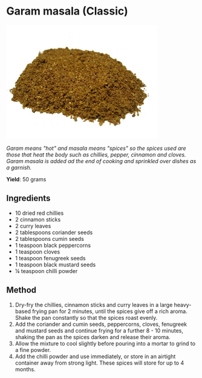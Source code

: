 # Garam masala (Classic)

![Garam Masala](resources/garam-masala.jpg)

*Garam means "hot" and masala means "spices" so the spices used are those that heat the body such as chillies, pepper, cinnamon and cloves. Garam masala is added ad the end of cooking and sprinkled over dishes as a garnish.*

**Yield**: 50 grams

## Ingredients
- 10 dried red chillies
- 2 cinnamon sticks
- 2 curry leaves
- 2 tablespoons coriander seeds
- 2 tablespoons cumin seeds
- 1 teaspoon black peppercorns
- 1 teaspoon cloves
- 1 teaspoon fenugreek seeds
- 1 teaspoon black mustard seeds
- ¼ teaspoon chilli powder

## Method
1. Dry-fry the chillies, cinnamon sticks and curry leaves in a large heavy-based frying pan for 2 minutes, until the spices give off a rich aroma. Shake the pan constantly so that the spices roast evenly.
1. Add the coriander and cumin seeds, peppercorns, cloves, fenugreek and mustard seeds and continue frying for a further 8 - 10 minutes, shaking the pan as the spices darken and release their aroma.
1. Allow the mixture to cool slightly before pouring into a mortar to grind to a fine powder.
1. Add the chilli powder and use immediately, or store in an airtight container away from strong light. These spices will store for up to 4 months.